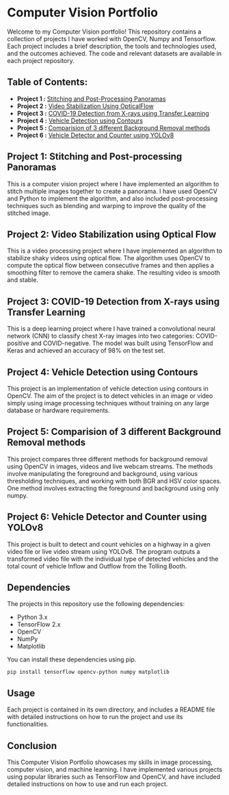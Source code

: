 # Computer Vision Portfolio

Welcome to my Computer Vision portfolio! This repository contains a collection of projects I have worked with OpenCV, Numpy and Tensorflow. Each project includes a brief description, the tools and technologies used, and the outcomes achieved. The code and relevant datasets are available in each project repository.

## Table of Contents:
* **Project 1 :** [Stitching and Post-Processing Panoramas](/StitchAndPostProcess)
* **Project 2 :** [Video Stabilization Using OpticalFlow](/VideoStabilizationUsingOptialFlow)
* **Project 3 :** [COVID-19 Detection from X-rays using Transfer Learning](/ChestXrayDetectorUsingTransferLearning)
* **Project 4 :** [Vehicle Detection using Contours](/VehicleDetectionUsingContours)
* **Project 5 :** [Comparision of 3 different Background Removal methods](/BackgroundRemovalThreeWays)
* **Project 6 :** [Vehicle Detector and Counter using YOLOv8](/AutoTollBooth)




## Project 1: Stitching and Post-processing Panoramas
This is a computer vision project where I have implemented an algorithm to stitch multiple images together to create a panorama. I have used OpenCV and Python to implement the algorithm, and also included post-processing techniques such as blending and warping to improve the quality of the stitched image.

## Project 2: Video Stabilization using Optical Flow
This is a video processing project where I have implemented an algorithm to stabilize shaky videos using optical flow. The algorithm uses OpenCV to compute the optical flow between consecutive frames and then applies a smoothing filter to remove the camera shake. The resulting video is smooth and stable.

## Project 3: COVID-19 Detection from X-rays using Transfer Learning
This is a deep learning project where I have trained a convolutional neural network (CNN) to classify chest X-ray images into two categories: COVID-positive and COVID-negative. The model was built using TensorFlow and Keras and achieved an accuracy of 98% on the test set.

## Project 4: Vehicle Detection using Contours
This project is an implementation of vehicle detection using contours in OpenCV. The aim of the project is to detect vehicles in an image or video simply using image processing techniques without training on any large database or hardware requirements.

## Project 5: Comparision of 3 different Background Removal methods
This project compares three different methods for background removal using OpenCV in images, videos and live webcam streams. The methods involve manipulating the foreground and background, using various thresholding techniques, and working with both BGR and HSV color spaces. One method involves extracting the foreground and background using only numpy. 

## Project 6: Vehicle Detector and Counter using YOLOv8
This project is built to detect and count vehicles on a highway in a given video file or live video stream using YOLOv8. The program outputs a transformed video file with the individual type of detected vehicles and the total count of vehicle Inflow and Outflow from the Tolling Booth. 


## Dependencies
The projects in this repository use the following dependencies:

- Python 3.x
- TensorFlow 2.x
- OpenCV
- NumPy
- Matplotlib

You can install these dependencies using pip.

```
pip install tensorflow opencv-python numpy matplotlib
```

## Usage
Each project is contained in its own directory, and includes a README file with detailed instructions on how to run the project and use its functionalities.

## Conclusion
This Computer Vision Portfolio showcases my skills in image processing, computer vision, and machine learning. I have implemented various projects using popular libraries such as TensorFlow and OpenCV, and have included detailed instructions on how to use and run each project.
